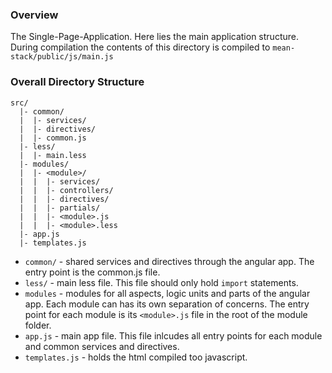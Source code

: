 ### Overview

The Single-Page-Application. Here lies the main application structure. During
compilation the contents of this directory is compiled to `mean-stack/public/js/main.js`

### Overall Directory Structure

```
src/
  |- common/
  |  |- services/
  |  |- directives/
  |  |- common.js
  |- less/
  |  |- main.less
  |- modules/
  |  |- <module>/
  |  |  |- services/
  |  |  |- controllers/
  |  |  |- directives/
  |  |  |- partials/
  |  |  |- <module>.js
  |  |  |- <module>.less
  |- app.js
  |- templates.js
```

- `common/` - shared services and directives through the angular app. The entry
  point is the common.js file.
- `less/` - main less file. This file should only hold `import` statements.
- `modules` - modules for all aspects, logic units and parts of the angular app.
  Each module can has its own separation of concerns. The entry point for each
  module is its `<module>.js` file in the root of the module folder.
- `app.js` - main app file. This file inlcudes all entry points for each module
  and common services and directives.
- `templates.js` - holds the html compiled too javascript.
